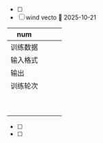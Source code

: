 - [ ] 
- [ ] wind vecto 🛫 2025-10-21 

| num  |     |     |     |
| ---- | --- | --- | --- |
| 训练数据 |     |     |     |
| 输入格式 |     |     |     |
| 输出   |     |     |     |
| 训练轮次 |     |     |     |
|      |     |     |     |
|      |     |     |     |
|      |     |     |     |
|      |     |     |     |
|      |     |     |     |
|      |     |     |     |
|      |     |     |     |
|      |     |     |     |
|      |     |     |     |

- [ ] 
- [ ] 

